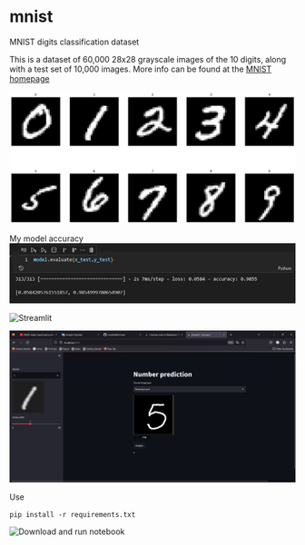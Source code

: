 # mnist

MNIST digits classification dataset

This is a dataset of 60,000 28x28 grayscale images of the 10 digits, along with a test set of 10,000 images. More info can be found at the [MNIST homepage](http://yann.lecun.com/exdb/mnist/)

<a><img src="image/numbers.png"/></a>

My model accuracy
<a><img src="image/acc.png"/></a>

![Streamlit](https://freckledme-mnist-streamlit-ld58u5.streamlit.app/)

<a><img src="image/deploy1.png"/></a>

Use

    pip install -r requirements.txt


![Download and run notebook](https://github.com/FreckledMe/mnist/blob/main/mnsit.ipynb)